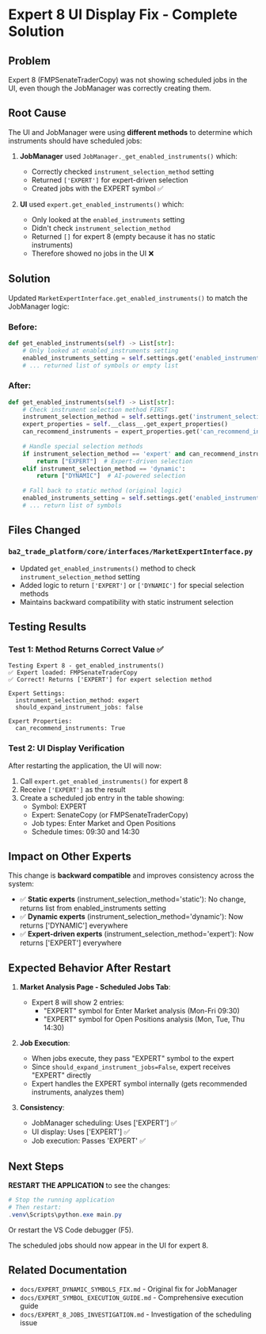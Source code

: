 # Expert 8 UI Display Fix - Complete Solution

## Problem
Expert 8 (FMPSenateTraderCopy) was not showing scheduled jobs in the UI, even though the JobManager was correctly creating them.

## Root Cause
The UI and JobManager were using **different methods** to determine which instruments should have scheduled jobs:

1. **JobManager** used `JobManager._get_enabled_instruments()` which:
   - Correctly checked `instrument_selection_method` setting
   - Returned `['EXPERT']` for expert-driven selection
   - Created jobs with the EXPERT symbol ✅

2. **UI** used `expert.get_enabled_instruments()` which:
   - Only looked at the `enabled_instruments` setting
   - Didn't check `instrument_selection_method`
   - Returned `[]` for expert 8 (empty because it has no static instruments)
   - Therefore showed no jobs in the UI ❌

## Solution
Updated `MarketExpertInterface.get_enabled_instruments()` to match the JobManager logic:

### Before:
```python
def get_enabled_instruments(self) -> List[str]:
    # Only looked at enabled_instruments setting
    enabled_instruments_setting = self.settings.get('enabled_instruments')
    # ... returned list of symbols or empty list
```

### After:
```python
def get_enabled_instruments(self) -> List[str]:
    # Check instrument selection method FIRST
    instrument_selection_method = self.settings.get('instrument_selection_method', 'static')
    expert_properties = self.__class__.get_expert_properties()
    can_recommend_instruments = expert_properties.get('can_recommend_instruments', False)
    
    # Handle special selection methods
    if instrument_selection_method == 'expert' and can_recommend_instruments:
        return ["EXPERT"]  # Expert-driven selection
    elif instrument_selection_method == 'dynamic':
        return ["DYNAMIC"]  # AI-powered selection
    
    # Fall back to static method (original logic)
    enabled_instruments_setting = self.settings.get('enabled_instruments')
    # ... return list of symbols
```

## Files Changed

### `ba2_trade_platform/core/interfaces/MarketExpertInterface.py`
- Updated `get_enabled_instruments()` method to check `instrument_selection_method` setting
- Added logic to return `['EXPERT']` or `['DYNAMIC']` for special selection methods
- Maintains backward compatibility with static instrument selection

## Testing Results

### Test 1: Method Returns Correct Value ✅
```
Testing Expert 8 - get_enabled_instruments()
✅ Expert loaded: FMPSenateTraderCopy
✅ Correct! Returns ['EXPERT'] for expert selection method

Expert Settings:
  instrument_selection_method: expert
  should_expand_instrument_jobs: false

Expert Properties:
  can_recommend_instruments: True
```

### Test 2: UI Display Verification
After restarting the application, the UI will now:
1. Call `expert.get_enabled_instruments()` for expert 8
2. Receive `['EXPERT']` as the result
3. Create a scheduled job entry in the table showing:
   - Symbol: EXPERT
   - Expert: SenateCopy (or FMPSenateTraderCopy)
   - Job types: Enter Market and Open Positions
   - Schedule times: 09:30 and 14:30

## Impact on Other Experts

This change is **backward compatible** and improves consistency across the system:

- ✅ **Static experts** (instrument_selection_method='static'): No change, returns list from enabled_instruments setting
- ✅ **Dynamic experts** (instrument_selection_method='dynamic'): Now returns ['DYNAMIC'] everywhere
- ✅ **Expert-driven experts** (instrument_selection_method='expert'): Now returns ['EXPERT'] everywhere

## Expected Behavior After Restart

1. **Market Analysis Page - Scheduled Jobs Tab**:
   - Expert 8 will show 2 entries:
     - "EXPERT" symbol for Enter Market analysis (Mon-Fri 09:30)
     - "EXPERT" symbol for Open Positions analysis (Mon, Tue, Thu 14:30)

2. **Job Execution**:
   - When jobs execute, they pass "EXPERT" symbol to the expert
   - Since `should_expand_instrument_jobs=False`, expert receives "EXPERT" directly
   - Expert handles the EXPERT symbol internally (gets recommended instruments, analyzes them)

3. **Consistency**:
   - JobManager scheduling: Uses ['EXPERT'] ✅
   - UI display: Uses ['EXPERT'] ✅
   - Job execution: Passes 'EXPERT' ✅

## Next Steps

**RESTART THE APPLICATION** to see the changes:

```powershell
# Stop the running application
# Then restart:
.venv\Scripts\python.exe main.py
```

Or restart the VS Code debugger (F5).

The scheduled jobs should now appear in the UI for expert 8.

## Related Documentation

- `docs/EXPERT_DYNAMIC_SYMBOLS_FIX.md` - Original fix for JobManager
- `docs/EXPERT_SYMBOL_EXECUTION_GUIDE.md` - Comprehensive execution guide
- `docs/EXPERT_8_JOBS_INVESTIGATION.md` - Investigation of the scheduling issue
